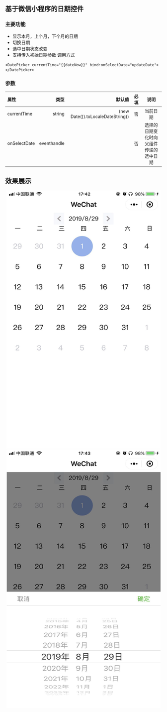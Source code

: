 ## 基于微信小程序的日期控件
### 主要功能
- 显示本月，上个月，下个月的日期
- 切换日期
- 选中日期状态改变
- 支持传入初始日期参数  调用方式
```
<DatePicker currentTime="{{dateNow}}" bind:onSelectDate="updateDate"></DatePicker>
```
### 参数  
| 属性         |    类型       |  默认值  |  必填      | 说明  |
| :----------  | ------------:| ---------------------:|------------:|:----------------------:|
| currentTime  |  string      |     (new Date()).toLocaleDateString()      |    否    |当前日期|
| onSelectDate   |  eventhandle |          |     否       |       选择的日期变化时向父组件传递的选中日期

## 效果展示
<div align="center">
 <img src="https://github.com/hanzhecheng/wxappDatePicker/blob/master/img/current.jpg"  height="830" width="495">
 <img src="https://github.com/hanzhecheng/wxappDatePicker/blob/master/img/select.jpg"  height="830" width="495">
</div>
